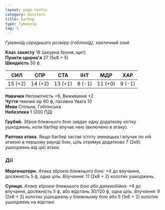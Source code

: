 ```yaml
---
layout: page-nontoc
category: monsters
title: Багбер
type: Гуманоїд
tag: 1
---
```


_Гуманоїд середнього розміру (гобліноїд), хаотичний злий_  

**Клас захисту** 16 (шкурна броня, щит)    
**Пункти здоров'я** 27 (5к8 + 5)    
**Швидкість** 30 ф.  

| СИЛ     | СПР     | СТА     | ІНТ    | МДР     | ХАР    |
| ------- | ------- | ------- | ------ | ------- | ------ |
| 15 (+2) | 14 (+2) | 13 (+1) | 8 (-1) | 11 (+0) | 9 (-1) |

**Навички** Непомітність +6, Виживання +2    
**Чуття** темний зір 60 ф, пасивна Увага 10    
**Мови** Спільна, Гоблінська    
**Небезпека** 1 (200 ПД)  

**Грубий.** Зброя ближнього бою завдає одну додаткову кістку ушкоджень, коли багбер влучає нею (включено в атаку).    

**Раптова атака.** Якщо багбер застає істоту зненацька і влучає по ній атакою в першому раунді бою, ціль отримує додатково 7 (2к6) ушкоджень від цієї атаки.

### Дії
**Моргенштерн.** _Атака зброєю ближнього бою:_ +4 до влучання, досяжність 5 ф, одна ціль. _Влучання:_ 11 (2к8 + 2) колотих ушкоджень.    

**Сулиця.** _Атака зброєю ближнього бою або далекобійна:_ +4 до влучання, досяжність 5 ф, або відстань 30/120 ф, одна ціль. _Влучання:_ 9 (2к6 + 2) колотих ушкоджень у ближньому бою або 5 (1к6 + 2) колотих ушкоджень на відстані.
